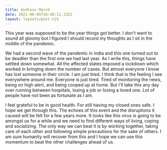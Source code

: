 ```yaml
---
title: Endless March
date: 2021-06-05T16:49:11.135Z
layout: layouts/post.njk
---
```

This year was supposed to be the year things got better. I don't want to sound all gloomy but I figured I should record my thoughts as I sit in the middle of the pandemic. 

We had a second wave of the pandemic in India and this one turned out to be deadlier than the first one we had last year. As I write this, things have settled down somewhat. All the affected states imposed a lockdown which worked in bringing down the number of cases. But almost everyone I know has lost someone in their circle. I am just tired. I think that is the feeling I see everywhere around me. Everyone is just tired. Tired of monitoring the news, being on high alert, and being cooped up at home. But I'll take this any day over running between hospitals, losing a job or losing a loved one. Lot of people have not been as fortunate as I am.

I feel grateful to be in good health. For still having my closed ones safe. I hope we get through this. The echoes of this event and the disruptions it caused will be felt for a few years more. It looks like this virus is going to be amongst us for a while and we need to find different ways of living, coping and socializing. The only way we can beat it is by working together, taking care of each other and following simple precautions for the sake of others. I am sure humanity will recover from this and I hope we can use this momentum to beat the other challenges ahead of us.